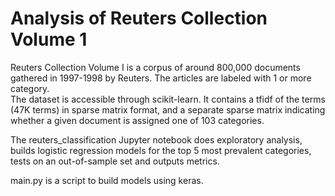 # Analysis of Reuters Collection Volume 1

Reuters Collection Volume I is a corpus of around 800,000 documents gathered in
1997-1998 by Reuters.  The articles are labeled with 1 or more category.  
The dataset is accessible through scikit-learn.  It contains a tfidf of the terms 
(47K terms) in sparse matrix format, and a separate sparse matrix indicating 
whether a given document is assigned one of 103 categories.

The reuters_classification Jupyter notebook does exploratory analysis, builds
logistic regression models for the top 5 most prevalent categories, tests on
an out-of-sample set and outputs metrics.  

main.py is a script to build models using keras.  